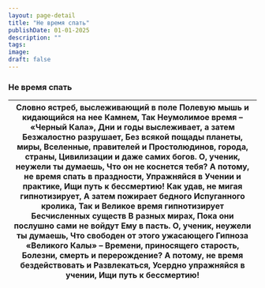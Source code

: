 ```yaml
---
layout: page-detail
title: "Не время спать"
publishDate: 01-01-2025
description: ""
tags:
image:
draft: false
---
```


### Не время спать

| Словно ястреб, выслеживающий в поле  Полевую мышь и кидающийся на нее  Камнем,  Так Неумолимое время – «Черный Кала»,  Дни и годы выслеживает, а затем  Безжалостно разрушает,  Без всякой пощады планеты, миры,  Вселенные, правителей и  Простолюдинов, города, страны,  Цивилизации и даже самих богов.  О, ученик, неужели ты думаешь,  Что он не коснется тебя?  А потому, не время спать в праздности,  Упражняйся в Учении и практике,  Ищи путь к бессмертию!  Как удав, не мигая гипнотизирует,  А затем пожирает бедного  Испуганного кролика,  Так и Великое время гипнотизирует  Бесчисленных существ  В разных мирах, Пока они послушно сами не войдут  Ему в пасть.  О, ученик, неужели ты думаешь,  Что свободен от этого ужасающего  Гипноза «Великого Калы» –  Времени, приносящего старость,  Болезни, смерть и перерождение?  А потому, не время бездействовать и  Развлекаться,  Усердно упражняйся в учении,  Ищи путь к бессмертию! |
| --------------------------------------------------------------------------------------------------------------------------------------------------------------------------------------------------------------------------------------------------------------------------------------------------------------------------------------------------------------------------------------------------------------------------------------------------------------------------------------------------------------------------------------------------------------------------------------------------------------------------------------------------------------------------------------------------------------------------------------------------------------------------------------------------------------------------------------------------------------------------------------------------------------------------------------------------------- |
  
  

